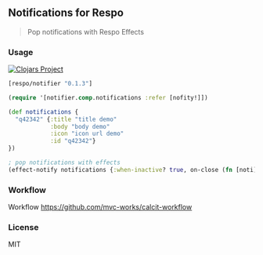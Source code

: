 
Notifications for Respo
----

> Pop notifications with Respo Effects

### Usage

[![Clojars Project](https://img.shields.io/clojars/v/respo/notifier.svg)](https://clojars.org/respo/notifier)

```clojure
[respo/notifier "0.1.3"]
```

```clojure
(require '[notifier.comp.notifications :refer [nofity!]])

(def notifications {
  "q42342" {:title "title demo"
            :body "body demo"
            :icon "icon url demo"
            :id "q42342"}
})

; pop notifications with effects
(effect-notify notifications {:when-inactive? true, on-close (fn [noti])})
```

### Workflow

Workflow https://github.com/mvc-works/calcit-workflow

### License

MIT
